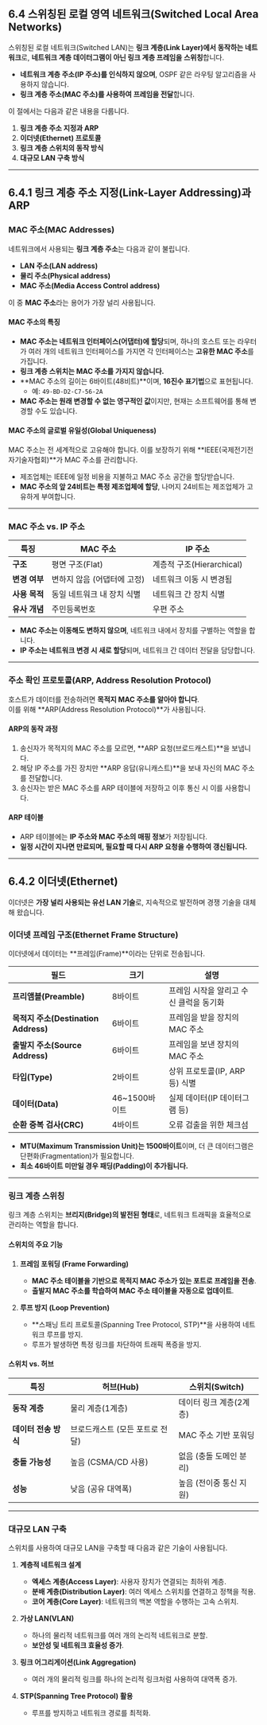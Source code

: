 ## **6.4 스위칭된 로컬 영역 네트워크(Switched Local Area Networks)**

스위칭된 로컬 네트워크(Switched LAN)는 **링크 계층(Link Layer)에서 동작하는 네트워크**로, **네트워크 계층 데이터그램이 아닌 링크 계층 프레임을 스위칭**합니다.  

- **네트워크 계층 주소(IP 주소)를 인식하지 않으며**, OSPF 같은 라우팅 알고리즘을 사용하지 않습니다.  
- **링크 계층 주소(MAC 주소)를 사용하여 프레임을 전달**합니다.  

이 절에서는 다음과 같은 내용을 다룹니다.  

1. **링크 계층 주소 지정과 ARP**  
2. **이더넷(Ethernet) 프로토콜**  
3. **링크 계층 스위치의 동작 방식**  
4. **대규모 LAN 구축 방식**  

---

## **6.4.1 링크 계층 주소 지정(Link-Layer Addressing)과 ARP**

### **MAC 주소(MAC Addresses)**  

네트워크에서 사용되는 **링크 계층 주소**는 다음과 같이 불립니다.  
- **LAN 주소(LAN address)**  
- **물리 주소(Physical address)**  
- **MAC 주소(Media Access Control address)**  

이 중 **MAC 주소**라는 용어가 가장 널리 사용됩니다.  

#### **MAC 주소의 특징**
- **MAC 주소는 네트워크 인터페이스(어댑터)에 할당**되며, 하나의 호스트 또는 라우터가 여러 개의 네트워크 인터페이스를 가지면 각 인터페이스는 **고유한 MAC 주소**를 가집니다.  
- **링크 계층 스위치는 MAC 주소를 가지지 않습니다.**  
- **MAC 주소의 길이는 6바이트(48비트)**이며, **16진수 표기법**으로 표현됩니다.  
  - 예: `49-BD-D2-C7-56-2A`  
- **MAC 주소는 원래 변경할 수 없는 영구적인 값**이지만, 현재는 소프트웨어를 통해 변경할 수도 있습니다.  

#### **MAC 주소의 글로벌 유일성(Global Uniqueness)**
MAC 주소는 전 세계적으로 고유해야 합니다. 이를 보장하기 위해 **IEEE(국제전기전자기술자협회)**가 MAC 주소를 관리합니다.  

- 제조업체는 IEEE에 일정 비용을 지불하고 MAC 주소 공간을 할당받습니다.  
- **MAC 주소의 앞 24비트는 특정 제조업체에 할당**, 나머지 24비트는 제조업체가 고유하게 부여합니다.  

---

### **MAC 주소 vs. IP 주소**  

| **특징** | **MAC 주소** | **IP 주소** |
|----------|-------------|-------------|
| **구조** | 평면 구조(Flat) | 계층적 구조(Hierarchical) |
| **변경 여부** | 변하지 않음 (어댑터에 고정) | 네트워크 이동 시 변경됨 |
| **사용 목적** | 동일 네트워크 내 장치 식별 | 네트워크 간 장치 식별 |
| **유사 개념** | 주민등록번호 | 우편 주소 |

- **MAC 주소는 이동해도 변하지 않으며**, 네트워크 내에서 장치를 구별하는 역할을 합니다.  
- **IP 주소는 네트워크 변경 시 새로 할당**되며, 네트워크 간 데이터 전달을 담당합니다.  

---

### **주소 확인 프로토콜(ARP, Address Resolution Protocol)**  

호스트가 데이터를 전송하려면 **목적지 MAC 주소를 알아야 합니다**.  
이를 위해 **ARP(Address Resolution Protocol)**가 사용됩니다.  

#### **ARP의 동작 과정**
1. 송신자가 목적지의 MAC 주소를 모르면, **ARP 요청(브로드캐스트)**을 보냅니다.  
2. 해당 IP 주소를 가진 장치만 **ARP 응답(유니캐스트)**을 보내 자신의 MAC 주소를 전달합니다.  
3. 송신자는 받은 MAC 주소를 ARP 테이블에 저장하고 이후 통신 시 이를 사용합니다.  

#### **ARP 테이블**
- ARP 테이블에는 **IP 주소와 MAC 주소의 매핑 정보**가 저장됩니다.  
- **일정 시간이 지나면 만료되며, 필요할 때 다시 ARP 요청을 수행하여 갱신됩니다.**  

---

## **6.4.2 이더넷(Ethernet)**  

이더넷은 **가장 널리 사용되는 유선 LAN 기술**로, 지속적으로 발전하며 경쟁 기술을 대체해 왔습니다.  

### **이더넷 프레임 구조(Ethernet Frame Structure)**  

이더넷에서 데이터는 **프레임(Frame)**이라는 단위로 전송됩니다.  

| **필드** | **크기** | **설명** |
|----------|---------|---------|
| **프리앰블(Preamble)** | 8바이트 | 프레임 시작을 알리고 수신 클럭을 동기화 |
| **목적지 주소(Destination Address)** | 6바이트 | 프레임을 받을 장치의 MAC 주소 |
| **출발지 주소(Source Address)** | 6바이트 | 프레임을 보낸 장치의 MAC 주소 |
| **타입(Type)** | 2바이트 | 상위 프로토콜(IP, ARP 등) 식별 |
| **데이터(Data)** | 46~1500바이트 | 실제 데이터(IP 데이터그램 등) |
| **순환 중복 검사(CRC)** | 4바이트 | 오류 검출을 위한 체크섬 |

- **MTU(Maximum Transmission Unit)는 1500바이트**이며, 더 큰 데이터그램은 단편화(Fragmentation)가 필요합니다.  
- **최소 46바이트 미만일 경우 패딩(Padding)이 추가됩니다.**  

---

### **링크 계층 스위칭**
링크 계층 스위치는 **브리지(Bridge)의 발전된 형태**로, 네트워크 트래픽을 효율적으로 관리하는 역할을 합니다.  

#### **스위치의 주요 기능**
1. **프레임 포워딩 (Frame Forwarding)**  
   - **MAC 주소 테이블을 기반으로 목적지 MAC 주소가 있는 포트로 프레임을 전송**.  
   - **출발지 MAC 주소를 학습하여 MAC 주소 테이블을 자동으로 업데이트**.  

2. **루프 방지 (Loop Prevention)**  
   - **스패닝 트리 프로토콜(Spanning Tree Protocol, STP)**을 사용하여 네트워크 루프를 방지.  
   - 루프가 발생하면 특정 링크를 차단하여 트래픽 폭증을 방지.  

#### **스위치 vs. 허브**
| **특징** | **허브(Hub)** | **스위치(Switch)** |
|----------|--------------|--------------------|
| **동작 계층** | 물리 계층(1계층) | 데이터 링크 계층(2계층) |
| **데이터 전송 방식** | 브로드캐스트 (모든 포트로 전달) | MAC 주소 기반 포워딩 |
| **충돌 가능성** | 높음 (CSMA/CD 사용) | 없음 (충돌 도메인 분리) |
| **성능** | 낮음 (공유 대역폭) | 높음 (전이중 통신 지원) |

---

### **대규모 LAN 구축**
스위치를 사용하여 대규모 LAN을 구축할 때 다음과 같은 기술이 사용됩니다.

1. **계층적 네트워크 설계**
   - **엑세스 계층(Access Layer)**: 사용자 장치가 연결되는 최하위 계층.  
   - **분배 계층(Distribution Layer)**: 여러 엑세스 스위치를 연결하고 정책을 적용.  
   - **코어 계층(Core Layer)**: 네트워크의 백본 역할을 수행하는 고속 스위치.  

2. **가상 LAN(VLAN)**
   - 하나의 물리적 네트워크를 여러 개의 논리적 네트워크로 분할.  
   - **보안성 및 네트워크 효율성 증가**.  

3. **링크 어그리게이션(Link Aggregation)**
   - 여러 개의 물리적 링크를 하나의 논리적 링크처럼 사용하여 대역폭 증가.  

4. **STP(Spanning Tree Protocol) 활용**
   - 루프를 방지하고 네트워크 경로를 최적화.  
